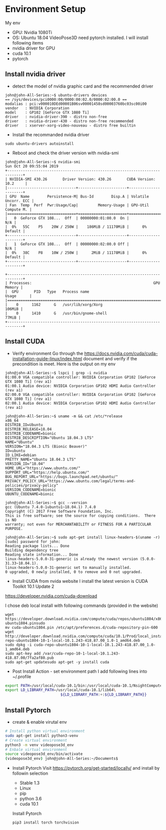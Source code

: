 # Environment Setup
My env
- GPU: Nvidia 1080Ti
- OS: Ubuntu 18.04
VideoPose3D need pytorch installed. I will install following items
- nvidia driver for GPU
- cuda 10.1
- pytorch

## Install nvidia driver
- detect the model of nvidia graphic card and the recommended driver
```
john@john-All-Series:~$ ubuntu-drivers devices
== /sys/devices/pci0000:00/0000:00:02.0/0000:02:00.0 ==
modalias : pci:v000010DEd00001B06sv00001458sd00003760bc03sc00i00
vendor   : NVIDIA Corporation
model    : GP102 [GeForce GTX 1080 Ti]
driver   : nvidia-driver-390 - distro non-free
driver   : nvidia-driver-430 - distro non-free recommended
driver   : xserver-xorg-video-nouveau - distro free builtin
```

- Install the recommanded nvidia driver
```
sudo ubuntu-drivers autoinstall
```

- Reboot and check the driver version with nvidia-smi
```
john@john-All-Series:~$ nvidia-smi
Sun Oct 20 09:55:04 2019       
+-----------------------------------------------------------------------------+
| NVIDIA-SMI 430.26       Driver Version: 430.26       CUDA Version: 10.2     |
|-------------------------------+----------------------+----------------------+
| GPU  Name        Persistence-M| Bus-Id        Disp.A | Volatile Uncorr. ECC |
| Fan  Temp  Perf  Pwr:Usage/Cap|         Memory-Usage | GPU-Util  Compute M. |
|===============================+======================+======================|
|   0  GeForce GTX 108...  Off  | 00000000:01:00.0  On |                  N/A |
|  0%   55C    P5    20W / 250W |    186MiB / 11170MiB |      0%      Default |
+-------------------------------+----------------------+----------------------+
|   1  GeForce GTX 108...  Off  | 00000000:02:00.0 Off |                  N/A |
|  0%   38C    P8    10W / 250W |      2MiB / 11178MiB |      0%      Default |
+-------------------------------+----------------------+----------------------+
                                                                               
+-----------------------------------------------------------------------------+
| Processes:                                                       GPU Memory |
|  GPU       PID   Type   Process name                             Usage      |
|=============================================================================|
|    0      1162      G   /usr/lib/xorg/Xorg                           106MiB |
|    0      1410      G   /usr/bin/gnome-shell                          77MiB |
+-----------------------------------------------------------------------------+

```

## Install CUDA
- Verify environment
Go through the https://docs.nvidia.com/cuda/cuda-installation-guide-linux/index.html document and verify if the precondition is meet.
Here is the output on my env
```
john@john-All-Series:~$ lspci | grep -i nvidia
01:00.0 VGA compatible controller: NVIDIA Corporation GP102 [GeForce GTX 1080 Ti] (rev a1)
01:00.1 Audio device: NVIDIA Corporation GP102 HDMI Audio Controller (rev a1)
02:00.0 VGA compatible controller: NVIDIA Corporation GP102 [GeForce GTX 1080 Ti] (rev a1)
02:00.1 Audio device: NVIDIA Corporation GP102 HDMI Audio Controller (rev a1)

john@john-All-Series:~$ uname -m && cat /etc/*release
x86_64
DISTRIB_ID=Ubuntu
DISTRIB_RELEASE=18.04
DISTRIB_CODENAME=bionic
DISTRIB_DESCRIPTION="Ubuntu 18.04.3 LTS"
NAME="Ubuntu"
VERSION="18.04.3 LTS (Bionic Beaver)"
ID=ubuntu
ID_LIKE=debian
PRETTY_NAME="Ubuntu 18.04.3 LTS"
VERSION_ID="18.04"
HOME_URL="https://www.ubuntu.com/"
SUPPORT_URL="https://help.ubuntu.com/"
BUG_REPORT_URL="https://bugs.launchpad.net/ubuntu/"
PRIVACY_POLICY_URL="https://www.ubuntu.com/legal/terms-and-policies/privacy-policy"
VERSION_CODENAME=bionic
UBUNTU_CODENAME=bionic

john@john-All-Series:~$ gcc --version
gcc (Ubuntu 7.4.0-1ubuntu1~18.04.1) 7.4.0
Copyright (C) 2017 Free Software Foundation, Inc.
This is free software; see the source for copying conditions.  There is NO
warranty; not even for MERCHANTABILITY or FITNESS FOR A PARTICULAR PURPOSE.

john@john-All-Series:~$ sudo apt-get install linux-headers-$(uname -r)
[sudo] password for john: 
Reading package lists... Done
Building dependency tree       
Reading state information... Done
linux-headers-5.0.0-31-generic is already the newest version (5.0.0-31.33~18.04.1).
linux-headers-5.0.0-31-generic set to manually installed.
0 upgraded, 0 newly installed, 0 to remove and 0 not upgraded.

```

- Install CUDA from nvida website
I install the latest version is CUDA Toolkit 10.1 Update 2 

https://developer.nvidia.com/cuda-download

I chose deb local install with following commands (provided in the website)

```
wget https://developer.download.nvidia.com/compute/cuda/repos/ubuntu1804/x86_64/cuda-ubuntu1804.pinsudo 
mv cuda-ubuntu1804.pin /etc/apt/preferences.d/cuda-repository-pin-600
wget http://developer.download.nvidia.com/compute/cuda/10.1/Prod/local_installers/cuda-repo-ubuntu1804-10-1-local-10.1.243-418.87.00_1.0-1_amd64.deb
sudo dpkg -i cuda-repo-ubuntu1804-10-1-local-10.1.243-418.87.00_1.0-1_amd64.deb
sudo apt-key add /var/cuda-repo-10-1-local-10.1.243-418.87.00/7fa2af80.pub
sudo apt-get updatesudo apt-get -y install cuda
```

- Post Install Action - set environment path
I add following lines into ~/.profile
```bash
export PATH=/usr/local/cuda-10.1/bin:/usr/local/cuda-10.1/NsightCompute-2019.1${PATH:+:${PATH}}
export LD_LIBRARY_PATH=/usr/local/cuda-10.1/lib64\
                         ${LD_LIBRARY_PATH:+:${LD_LIBRARY_PATH}}
```

## Install Pytorch
- create & enable virutal env
```bash
# Install python virtual environment
sudo apt-get install python3-venv
# Create virtual environment
python3 -m venv videopose3d_env
# Enbale virtual environment
source videopose3d_env/bin/activate
(videopose3d_env) john@john-All-Series:~/Documents$
```

- Install Pytorch
Visit https://pytorch.org/get-started/locally/ and install by followin selection
  - Stable 1.3
  - Linux
  - pip
  - python 3.6
  - cuda 10.1

  Install Pytorch
  ```bash
  pip3 install torch torchvision
  ```


